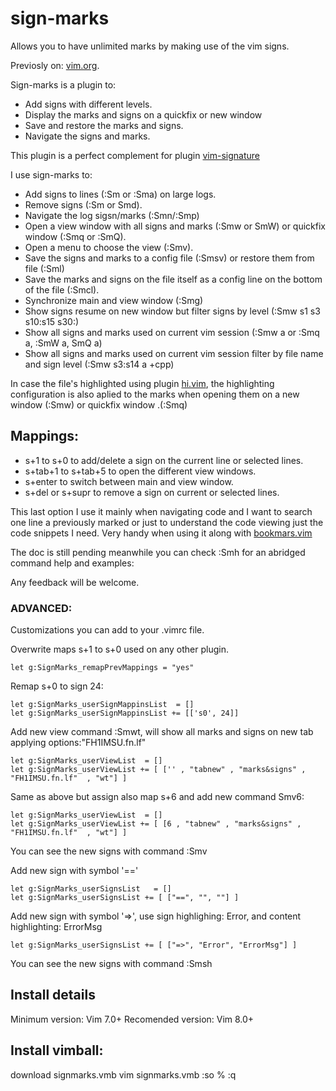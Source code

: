 # sign-marks
Allows you to have unlimited marks by making use of the vim signs.

Previosly on: [vim.org](https://www.vim.org/scripts/script.php?script_id=5983).

Sign-marks is a plugin to:
- Add signs with different levels.
- Display the marks and signs on a quickfix or new window
- Save and restore the marks and signs.
- Navigate the signs and marks.

This plugin is a perfect complement for plugin [vim-signature](https://www.vim.org/scripts/script.php?script_id=4118)

I use sign-marks to:
- Add signs to lines (:Sm or :Sma) on large logs.
- Remove signs (:Sm or Smd).
- Navigate the log sigsn/marks (:Smn/:Smp)
- Open a view window with all signs and marks (:Smw or SmW) or quickfix window (:Smq or :SmQ).
- Open a menu to choose the view (:Smv).
- Save the signs and marks to a config file (:Smsv) or restore them from file (:Sml)
- Save the marks and signs on the file itself as a config line on the bottom of the file (:Smcl).
- Synchronize main and view window (:Smg)
- Show signs resume on new window but filter signs by level (:Smw s1 s3 s10:s15 s30:)
- Show all signs and marks used on current vim session (:Smw a or :Smq a, :SmW a, SmQ a)
- Show all signs and marks used on current vim session filter by file name and sign level (:Smw s3:s14 a +cpp)

In case the file's highlighted using plugin [hi.vim](https://github.com/javipv/hi.vim), the highlighting configuration is also aplied to the marks when opening them on a new window (:Smw) or quickfix window .(:Smq)

## Mappings:
- s+1 to s+0 to add/delete a sign on the current line or selected lines.
- s+tab+1 to s+tab+5 to open the different view windows.
- s+enter to switch between main and view window.
- s+del or s+supr to remove a sign on current or selected lines.

This last option I use it mainly when navigating code and I want to search one line a previously marked or just to understand the code viewing just the code snippets I need. Very handy when using it along with [bookmars.vim](https://github.com/javipv/bookmarks.vim)

The doc is still pending meanwhile you can check :Smh for an abridged command help and examples:

Any feedback will be welcome.


### ADVANCED:
Customizations you can add to your .vimrc file.

Overwrite maps s+1 to s+0 used on any other plugin.
```vimscript
let g:SignMarks_remapPrevMappings = "yes"
```

Remap s+0 to sign 24:
```vimscript
let g:SignMarks_userSignMappinsList  = []
let g:SignMarks_userSignMappinsList += [['s0', 24]]
```
Add new view command :Smwt, will show all marks and signs on new tab applying options:"FH1IMSU.fn.lf"
```vimscript
let g:SignMarks_userViewList  = []
let g:SignMarks_userViewList += [ ['' , "tabnew" , "marks&signs" , "FH1IMSU.fn.lf"  , "wt"] ]
```

Same as above but assign also map s+6 and add new command Smv6:
```vimscript
let g:SignMarks_userViewList  = []
let g:SignMarks_userViewList += [ [6 , "tabnew" , "marks&signs" , "FH1IMSU.fn.lf"  , "wt"] ]
```

You can see the new signs with command :Smv

Add new sign with symbol '=='
```vimscript
let g:SignMarks_userSignsList   = []
let g:SignMarks_userSignsList += [ ["==", "", ""] ]
```

Add new sign with symbol '=>', use sign highlighing: Error, and content highlighting: ErrorMsg
```
let g:SignMarks_userSignsList += [ ["=>", "Error", "ErrorMsg"] ]
```

You can see the new signs with command :Smsh

 
## Install details
Minimum version: Vim 7.0+
Recomended version: Vim 8.0+

## Install vimball:
download signmarks.vmb
vim signmarks.vmb
:so %
:q
